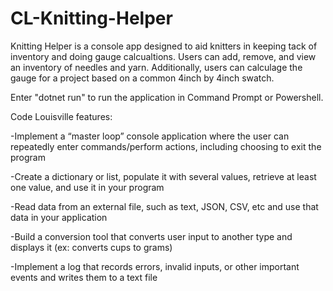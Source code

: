 # CL-Knitting-Helper

Knitting Helper is a console app designed to aid knitters in keeping tack of inventory and doing gauge calcualtions. Users can add, remove, and view an inventory of needles and yarn. Additionally, users can calculage the gauge for a project based on a common 4inch by 4inch swatch. 

Enter "dotnet run" to run the application in Command Prompt or Powershell.

Code Louisville features: 

-Implement a “master loop” console application where the user can repeatedly enter commands/perform actions, including choosing to exit the program

-Create a dictionary or list, populate it with several values, retrieve at least one value, and use it in your program

-Read data from an external file, such as text, JSON, CSV, etc and use that data in your application

-Build a conversion tool that converts user input to another type and displays it (ex: converts cups to grams)

-Implement a log that records errors, invalid inputs, or other important events and writes them to a text file